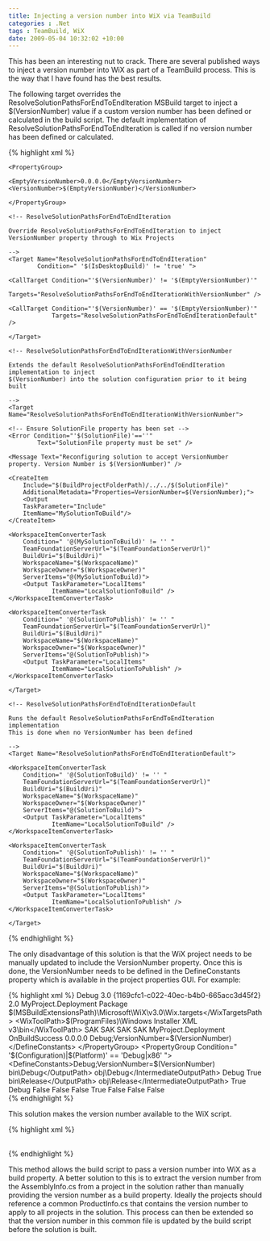 ```yaml
---
title: Injecting a version number into WiX via TeamBuild
categories : .Net
tags : TeamBuild, WiX
date: 2009-05-04 10:32:02 +10:00
---
```


This has been an interesting nut to crack. There are several published ways to inject a version number into WiX as part of a TeamBuild process. This is the way that I have found has the best results.

The following target overrides the ResolveSolutionPathsForEndToEndIteration MSBuild target to inject a $(VersionNumber) value if a custom version number has been defined or calculated in the build script. The default implementation of ResolveSolutionPathsForEndToEndIteration is called if no version number has been defined or calculated.

{% highlight xml %}
<?xml version="1.0" encoding="utf-8"?>
<Project xmlns="http://schemas.microsoft.com/developer/msbuild/2003">
     
    <PropertyGroup>
     
    <EmptyVersionNumber>0.0.0.0</EmptyVersionNumber>
    <VersionNumber>$(EmptyVersionNumber)</VersionNumber>
     
    </PropertyGroup>
     
    <!-- ResolveSolutionPathsForEndToEndIteration
     
    Override ResolveSolutionPathsForEndToEndIteration to inject VersionNumber property through to Wix Projects
     
    -->
    <Target Name="ResolveSolutionPathsForEndToEndIteration"
            Condition=" '$(IsDesktopBuild)' != 'true' ">
     
    <CallTarget Condition="'$(VersionNumber)' != '$(EmptyVersionNumber)'"
                Targets="ResolveSolutionPathsForEndToEndIterationWithVersionNumber" />
     
    <CallTarget Condition="'$(VersionNumber)' == '$(EmptyVersionNumber)'"
                Targets="ResolveSolutionPathsForEndToEndIterationDefault" />
     
    </Target>
     
    <!-- ResolveSolutionPathsForEndToEndIterationWithVersionNumber
     
    Extends the default ResolveSolutionPathsForEndToEndIteration implementation to inject
    $(VersionNumber) into the solution configuration prior to it being built
     
    -->
    <Target Name="ResolveSolutionPathsForEndToEndIterationWithVersionNumber">
     
    <!-- Ensure SolutionFile property has been set -->
    <Error Condition="'$(SolutionFile)'==''"
            Text="SolutionFile property must be set" />
     
    <Message Text="Reconfiguring solution to accept VersionNumber property. Version Number is $(VersionNumber)" />
     
    <CreateItem
        Include="$(BuildProjectFolderPath)/../../$(SolutionFile)"
        AdditionalMetadata="Properties=VersionNumber=$(VersionNumber);">
        <Output
        TaskParameter="Include"
        ItemName="MySolutionToBuild"/>
    </CreateItem>
     
    <WorkspaceItemConverterTask
        Condition=" '@(MySolutionToBuild)' != '' "
        TeamFoundationServerUrl="$(TeamFoundationServerUrl)"
        BuildUri="$(BuildUri)"
        WorkspaceName="$(WorkspaceName)"
        WorkspaceOwner="$(WorkspaceOwner)"
        ServerItems="@(MySolutionToBuild)">
        <Output TaskParameter="LocalItems"
                ItemName="LocalSolutionToBuild" />
    </WorkspaceItemConverterTask>
     
    <WorkspaceItemConverterTask
        Condition=" '@(SolutionToPublish)' != '' "
        TeamFoundationServerUrl="$(TeamFoundationServerUrl)"
        BuildUri="$(BuildUri)"
        WorkspaceName="$(WorkspaceName)"
        WorkspaceOwner="$(WorkspaceOwner)"
        ServerItems="@(SolutionToPublish)">
        <Output TaskParameter="LocalItems"
                ItemName="LocalSolutionToPublish" />
    </WorkspaceItemConverterTask>
     
    </Target>
     
    <!-- ResolveSolutionPathsForEndToEndIterationDefault
     
    Runs the default ResolveSolutionPathsForEndToEndIteration implementation 
    This is done when no VersionNumber has been defined
     
    -->
    <Target Name="ResolveSolutionPathsForEndToEndIterationDefault">
     
    <WorkspaceItemConverterTask
        Condition=" '@(SolutionToBuild)' != '' "
        TeamFoundationServerUrl="$(TeamFoundationServerUrl)"
        BuildUri="$(BuildUri)"
        WorkspaceName="$(WorkspaceName)"
        WorkspaceOwner="$(WorkspaceOwner)"
        ServerItems="@(SolutionToBuild)">
        <Output TaskParameter="LocalItems"
                ItemName="LocalSolutionToBuild" />
    </WorkspaceItemConverterTask>
     
    <WorkspaceItemConverterTask
        Condition=" '@(SolutionToPublish)' != '' "
        TeamFoundationServerUrl="$(TeamFoundationServerUrl)"
        BuildUri="$(BuildUri)"
        WorkspaceName="$(WorkspaceName)"
        WorkspaceOwner="$(WorkspaceOwner)"
        ServerItems="@(SolutionToPublish)">
        <Output TaskParameter="LocalItems"
                ItemName="LocalSolutionToPublish" />
    </WorkspaceItemConverterTask>
     
    </Target>
     
</Project>    
{% endhighlight %}

The only disadvantage of this solution is that the WiX project needs to be manually updated to include the VersionNumber property. Once this is done, the VersionNumber needs to be defined in the DefineConstants property which is available in the project properties GUI. For example:

{% highlight xml %}
<Project DefaultTargets="Build"
            xmlns="http://schemas.microsoft.com/developer/msbuild/2003">
    <PropertyGroup>
    <Configuration Condition=" '$(Configuration)' == '' ">Debug</Configuration>
    <ProductVersion>3.0</ProductVersion>
    <ProjectGuid>{1169cfc1-c022-40ec-b4b0-665acc3d45f2}</ProjectGuid>
    <SchemaVersion>2.0</SchemaVersion>
    <OutputName>MyProject.Deployment</OutputName>
    <OutputType>Package</OutputType>
    <WixTargetsPath Condition=" '$(WixTargetsPath)' == '' ">$(MSBuildExtensionsPath)\Microsoft\WiX\v3.0\Wix.targets</WixTargetsPath>
    <WixToolPath>$(ProgramFiles)\Windows Installer XML v3\bin\</WixToolPath>
    <SccProjectName>SAK</SccProjectName>
    <SccProvider>SAK</SccProvider>
    <SccAuxPath>SAK</SccAuxPath>
    <SccLocalPath>SAK</SccLocalPath>
    <Name>MyProject.Deployment</Name>
    <RunPostBuildEvent>OnBuildSuccess</RunPostBuildEvent>
    <VersionNumber>0.0.0.0</VersionNumber>
    </PropertyGroup>
    <PropertyGroup Condition=" '$(Configuration)|$(Platform)' == 'Release|x86' ">
    <DefineConstants>Debug;VersionNumber=$(VersionNumber)</DefineConstants>
    </PropertyGroup>
    <PropertyGroup Condition=" '$(Configuration)|$(Platform)' == 'Debug|x86' ">
    <DefineConstants>Debug;VersionNumber=$(VersionNumber)</DefineConstants>
    </PropertyGroup>
    <PropertyGroup Condition=" '$(Configuration)' == 'Debug' ">
    <OutputPath>bin\Debug\</OutputPath>
    <IntermediateOutputPath>obj\Debug\</IntermediateOutputPath>
    <DefineConstants>Debug</DefineConstants>
    <SuppressIces>
    </SuppressIces>
    <SuppressValidation>True</SuppressValidation>
    <CompilerAdditionalOptions>
    </CompilerAdditionalOptions>
    <LinkerAdditionalOptions>
    </LinkerAdditionalOptions>
    </PropertyGroup>
    <PropertyGroup Condition=" '$(Configuration)' == 'Release' ">
    <OutputPath>bin\Release\</OutputPath>
    <IntermediateOutputPath>obj\Release\</IntermediateOutputPath>
    <SuppressIces>
    </SuppressIces>
    <SuppressValidation>True</SuppressValidation>
    <CompilerAdditionalOptions>
    </CompilerAdditionalOptions>
    <LinkerAdditionalOptions>
    </LinkerAdditionalOptions>
    <Cultures>
    </Cultures>
    <DefineConstants>Debug</DefineConstants>
    <LeaveTemporaryFiles>False</LeaveTemporaryFiles>
    <LibBindFiles>False</LibBindFiles>
    <SuppressPdbOutput>False</SuppressPdbOutput>
    <SuppressSpecificWarnings>
    </SuppressSpecificWarnings>
    <TreatWarningsAsErrors>True</TreatWarningsAsErrors>
    <VerboseOutput>False</VerboseOutput>
    <WixVariables>
    </WixVariables>
    <SuppressAllWarnings>False</SuppressAllWarnings>
    <Pedantic>False</Pedantic>
    </PropertyGroup>
</Project>    
{% endhighlight %}

This solution makes the version number available to the WiX script.

{% highlight xml %}
<?xml version="1.0" encoding="utf-8"?>
<?define COMPANY = "MyCompany" ?>
<?define PRODUCTNAME = "MyProject" ?>
<?define PRODUCTNAME_SHORT = "MyProject" ?>
<Wix xmlns="http://schemas.microsoft.com/wix/2006/wi"
        xmlns:iis="http://schemas.microsoft.com/wix/IIsExtension"
        xmlns:util="http://schemas.microsoft.com/wix/UtilExtension">
    <Product Id="9e97adf1-8bd1-4b2b-a016-7fceecd408e1"
            Name="$(var.PRODUCTNAME)"
            Language="1033"
            Version="$(var.VersionNumber)"
            Manufacturer="$(var.COMPANY)"
            UpgradeCode="85a0e6ea-87b4-4f75-8a2d-21c2b78fa773">
    <Package InstallerVersion="200"
                Compressed="yes"
                Comments="$(var.VersionNumber)" />
    </Product>
</Wix>    
{% endhighlight %}

This method allows the build script to pass a version number into WiX as a build property. A better solution to this is to extract the version number from the AssemblyInfo.cs from a project in the solution rather than manually providing the version number as a build property. Ideally the projects should reference a common ProductInfo.cs that contains the version number to apply to all projects in the solution. This process can then be extended so that the version number in this common file is updated by the build script before the solution is built.


